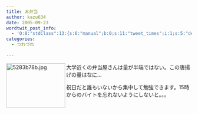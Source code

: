 ```yaml
---
title: お弁当
author: kazu634
date: 2005-09-23
wordtwit_post_info:
  - 'O:8:"stdClass":13:{s:6:"manual";b:0;s:11:"tweet_times";i:1;s:5:"delay";i:0;s:7:"enabled";i:1;s:10:"separation";s:2:"60";s:7:"version";s:3:"3.7";s:14:"tweet_template";b:0;s:6:"status";i:2;s:6:"result";a:0:{}s:13:"tweet_counter";i:2;s:13:"tweet_log_ids";a:1:{i:0;i:2063;}s:9:"hash_tags";a:0:{}s:8:"accounts";a:1:{i:0;s:7:"kazu634";}}'
categories:
  - つれづれ

---
```

<div class="section">
<p>
<a href="http://image.blog.livedoor.jp/simoom634/imgs/5/2/5283b78b.jpg" onclick="__gaTracker('send', 'event', 'outbound-article', 'http://image.blog.livedoor.jp/simoom634/imgs/5/2/5283b78b.jpg', '');" target="_blank"><img width="160" align="left" alt="5283b78b.jpg" src="http://image.blog.livedoor.jp/simoom634/imgs/5/2/5283b78b-s.jpg" height="120" border="0" class="pict" /></a>大学近くの弁当屋さんは量が半端ではない。この唐揚げの量はなに…
</p>
  
<p>
    祝日だと誰もいないから集中して勉強できます。15時からのバイトを忘れないようにしないと。。。
</p>
</div>
